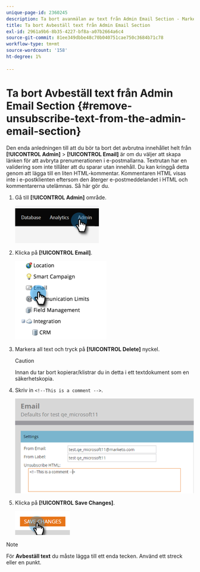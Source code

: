 ```yaml
---
unique-page-id: 2360245
description: Ta bort avanmälan av text från Admin Email Section - Marketo Docs - Product Documentation
title: Ta bort Avbeställ text från Admin Email Section
exl-id: 2961a9b6-8b35-4227-bf8a-a07b2664a6c4
source-git-commit: 81ee349dbbe48c70b040751cae750c3684b71c78
workflow-type: tm+mt
source-wordcount: '158'
ht-degree: 1%

---
```


# Ta bort Avbeställ text från Admin Email Section {#remove-unsubscribe-text-from-the-admin-email-section}

Den enda anledningen till att du bör ta bort det avbrutna innehållet helt från **[!UICONTROL Admin]** > **[!UICONTROL Email]** är om du väljer att skapa länken för att avbryta prenumerationen i e-postmallarna. Textrutan har en validering som inte tillåter att du sparar utan innehåll. Du kan kringgå detta genom att lägga till en liten HTML-kommentar. Kommentaren HTML visas inte i e-postklienten eftersom den återger e-postmeddelandet i HTML och kommentarerna utelämnas. Så här gör du.

1. Gå till **[!UICONTROL Admin]** område.

   ![](assets/remove-unsubscribe-text-from-the-admin-email-section-1.png)

1. Klicka på **[!UICONTROL Email]**.

   ![](assets/remove-unsubscribe-text-from-the-admin-email-section-2.png)

1. Markera all text och tryck på **[!UICONTROL Delete]** nyckel.

   >[!CAUTION]
   >
   >Innan du tar bort kopierar/klistrar du in detta i ett textdokument som en säkerhetskopia.

1. Skriv in `<!--This is a comment -->`.

   ![](assets/remove-unsubscribe-text-from-the-admin-email-section-3.png)

1. Klicka på **[!UICONTROL Save Changes]**.

   ![](assets/remove-unsubscribe-text-from-the-admin-email-section-4.png)

>[!NOTE]
>
>För **Avbeställ text** du måste lägga till ett enda tecken. Använd ett streck eller en punkt.
